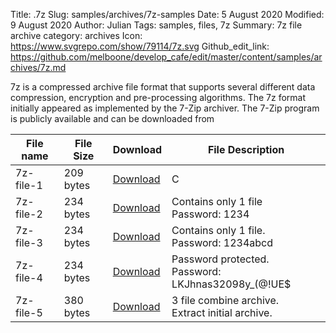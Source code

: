 Title: .7z
Slug: samples/archives/7z-samples
Date: 5 August 2020
Modified: 9 August 2020
Author: Julian
Tags: samples, files, 7z
Summary:  7z file archive
category: archives
Icon: https://www.svgrepo.com/show/79114/7z.svg
Github_edit_link: https://github.com/melboone/develop_cafe/edit/master/content/samples/archives/7z.md

7z is a compressed archive file format that supports several different data compression, encryption and pre-processing algorithms. The 7z format initially appeared as implemented by the 7-Zip archiver. The 7-Zip program is publicly available and can be downloaded from 

|  File name |   File Size |   Download      |   File Description                                                                                      |
|------------|-------------|-----------------|---------------------------------------------------------------------------------------------------------|
| 7z-file-1  | 209 bytes   | [Download](#)   | C                                                                                                       |
| 7z-file-2  | 234 bytes   | [Download](#)   | Contains only 1 file<br>Password: 1234                                                                  |
| 7z-file-3  | 234 bytes   | [Download](#)   | Contains only 1 file.<br>Password: 1234abcd                                                             |
| 7z-file-4  | 234 bytes   | [Download](#)   | Password protected.<br>Password: LKJhnas32098y_(@!UE$                                                   |
| 7z-file-5  | 380 bytes   | [Download](#)   | 3 file combine archive.<br>Extract initial archive.                                                     |
